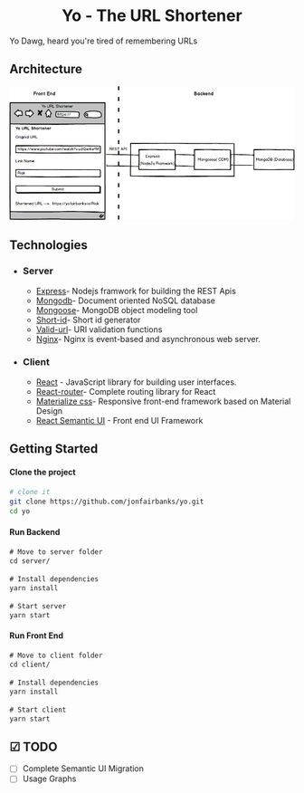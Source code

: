 <h1 align="center">
  Yo - The URL Shortener
</h1>

Yo Dawg, heard you're tired of remembering URLs

## Architecture

<img src="images/architecture.png" alt="architecture" />

## Technologies

- ### Server

  - [Express](https://expressjs.com/)- Nodejs framwork for building the REST Apis
  - [Mongodb](http://mongodb.com/)- Document oriented NoSQL database
  - [Mongoose](https://http://mongoosejs.com)- MongoDB object modeling tool
  - [Short-id](https://github.com/dylang/shortid)- Short id generator
  - [Valid-url](https://github.com/ogt/valid-url)- URI validation functions
  - [Nginx](https://www.nginx.com)- Nginx is event-based and asynchronous web server.

- ### Client

  - [React](https://reactjs.org/) - JavaScript library for building user interfaces.
  - [React-router](https://github.com/ReactTraining/react-router)- Complete routing library for React
  - [Materialize css](http://materializecss.com/)- Responsive front-end framework based on Material Design
  - [React Semantic UI](https://react.semantic-ui.com/) - Front end UI Framework

## Getting Started

#### Clone the project

```sh
# clone it
git clone https://github.com/jonfairbanks/yo.git
cd yo
```

#### Run Backend

```
# Move to server folder
cd server/

# Install dependencies
yarn install

# Start server
yarn start
```

#### Run Front End

```
# Move to client folder
cd client/

# Install dependencies
yarn install

# Start client
yarn start
```

## ☑ TODO

- [ ] Complete Semantic UI Migration
- [ ] Usage Graphs
